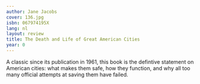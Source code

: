 ```yaml
---
author: Jane Jacobs
cover: 136.jpg
isbn: 067974195X
lang: nl
layout: review
title: The Death and Life of Great American Cities
year: 0
---
```

A classic since its publication in 1961, this book is the defintive statement on American cities: what makes them safe, how they function, and why all too many official attempts at saving them have failed.
